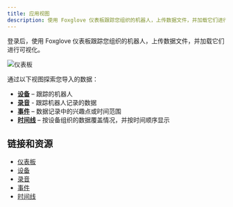 ```yaml
---
title: 应用视图
description: 使用 Foxglove 仪表板跟踪您组织的机器人，上传数据文件，并加载它们进行可视化。
---
```


登录后，使用 Foxglove 仪表板跟踪您组织的机器人，上传数据文件，并加载它们进行可视化。

![仪表板](/img/docs/introduction/dashboard.png)

通过以下视图探索您导入的数据：

- [**设备**](https://app.foxglove.dev/~/devices) – 跟踪的机器人
- [**录音**](https://app.foxglove.dev/~/recordings) - 跟踪机器人记录的数据
- [**事件**](https://app.foxglove.dev/~/events) – 数据记录中的兴趣点或时间范围
- [**时间线**](https://app.foxglove.dev/~/timeline) – 按设备组织的数据覆盖情况，并按时间顺序显示

## 链接和资源

- [仪表板](https://app.foxglove.dev/~/dashboard)
- [设备](https://app.foxglove.dev/~/devices)
- [录音](https://app.foxglove.dev/~/recordings)
- [事件](https://app.foxglove.dev/~/events)
- [时间线](https://app.foxglove.dev/~/timeline)
